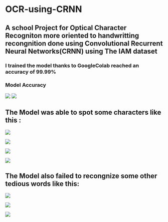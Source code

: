 # OCR-using-CRNN
## A school Project for Optical Character Recogniton more oriented to handwritting recongnition done using Convolutional Recurrent Neural Networks(CRNN) using The IAM dataset
### I trained the model thanks to GoogleColab reached an accuracy of 99.99% 
### Model Accuracy
![](https://github.com/vulture990/OCR-using-CRNN/blob/main/accuracy.jpeg)
![](https://github.com/vulture990/OCR-using-CRNN/blob/main/plotgraph.png)
## The Model was able to spot some characters like this :
![](https://github.com/vulture990/OCR-using-CRNN/blob/main/bound.png)

![](https://github.com/vulture990/OCR-using-CRNN/blob/main/demonstrations.png)

![](https://github.com/vulture990/OCR-using-CRNN/blob/main/want.png)

![](https://github.com/vulture990/OCR-using-CRNN/blob/main/discus.png)
## The Model also failed to recongnize some other tedious words like this:


![](https://github.com/vulture990/OCR-using-CRNN/blob/main/boycotting.png)

![](https://github.com/vulture990/OCR-using-CRNN/blob/main/nkmbula.png)

![](https://github.com/vulture990/OCR-using-CRNN/blob/main/Roy.png)


